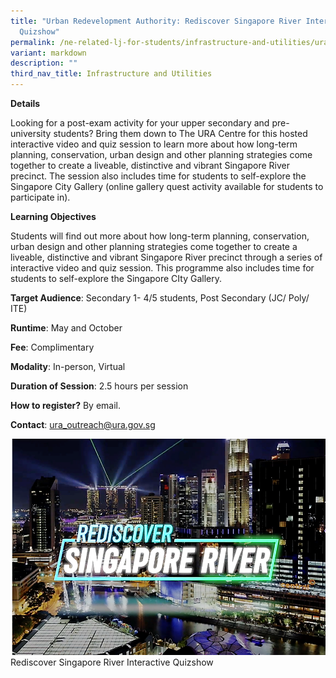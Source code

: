 ```yaml
---
title: "Urban Redevelopment Authority: Rediscover Singapore River Interactive
  Quizshow"
permalink: /ne-related-lj-for-students/infrastructure-and-utilities/ura/quizshow/
variant: markdown
description: ""
third_nav_title: Infrastructure and Utilities
---
```

**Details**

Looking for a post-exam activity for your upper secondary and pre-university students? Bring them down to The URA Centre for this hosted interactive video and quiz session to learn more about how long-term planning, conservation, urban design and other planning strategies come together to create a liveable, distinctive and vibrant Singapore River precinct. The session also includes time for students to self-explore the Singapore City Gallery (online gallery quest activity available for students to participate in).

**Learning Objectives**

Students will find out more about how long-term planning, conservation, urban design and other planning strategies come together to create a liveable, distinctive and vibrant Singapore River precinct through a series of interactive video and quiz session. This programme also includes time for students to self-explore the Singapore CIty Gallery.

**Target Audience**: Secondary 1- 4/5 students, Post Secondary (JC/ Poly/ ITE)

**Runtime**: May and October

**Fee**: Complimentary

**Modality**: In-person, Virtual

**Duration of Session**: 2.5 hours per session

**How to register?** By email.

**Contact**: ura_outreach@ura.gov.sg

![](/images/rediscover%20singapore%20river%20interactive%20quizshow.png)
Rediscover Singapore River Interactive Quizshow